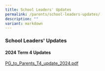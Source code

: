 ```yaml
---
title: School Leaders' Updates
permalink: /parents/school-leaders-updates/
description: ""
variant: markdown
---
```

### School Leaders' Updates

#### 2024 Term 4 Updates
[PG_to_Parents_T4_update_2024.pdf](/files/Parents/SL%20Updates/PG_to_Parents_T4_update_2024.pdf)